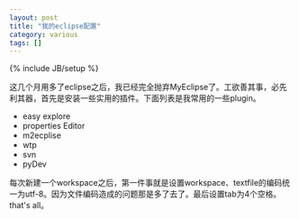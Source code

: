 ```yaml
---
layout: post
title: "我的eclipse配置"
category: various
tags: []
---
```

{% include JB/setup %}

这几个月用多了eclipse之后，我已经完全抛弃MyEclipse了。工欲善其事，必先利其器，首先是安装一些实用的插件。下面列表是我常用的一些plugin。   

* easy explore
* properties Editor
* m2ecplise
* wtp
* svn
* pyDev 

每次新建一个workspace之后，第一件事就是设置workspace、textfile的编码统一为utf-8。因为文件编码造成的问题那是多了去了。最后设置tab为4个空格。that's all。
